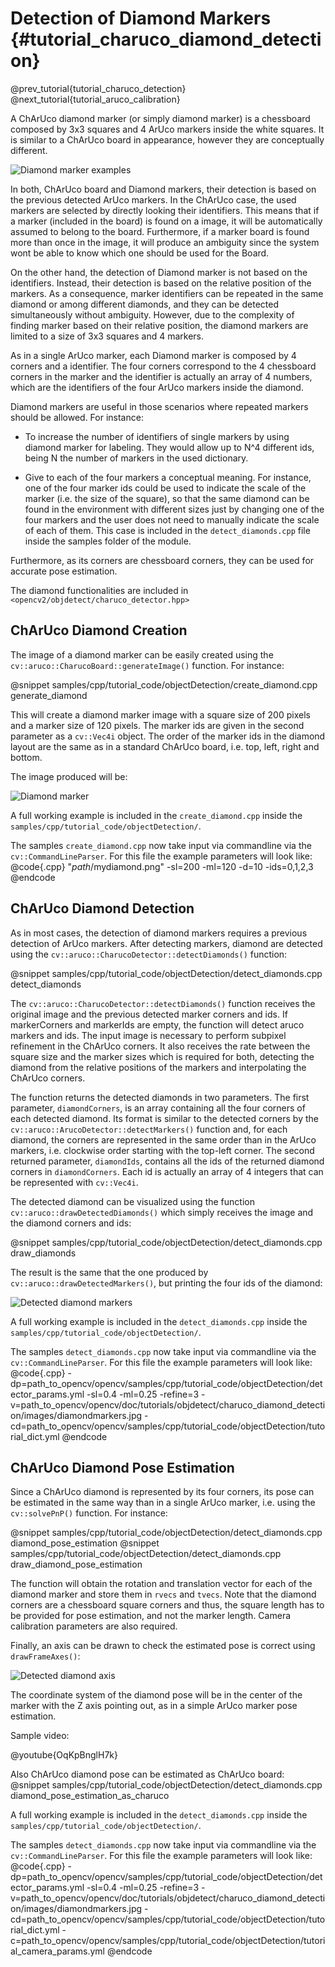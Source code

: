 Detection of Diamond Markers {#tutorial_charuco_diamond_detection}
==============================

@prev_tutorial{tutorial_charuco_detection}
@next_tutorial{tutorial_aruco_calibration}

A ChArUco diamond marker (or simply diamond marker) is a chessboard composed by 3x3 squares and 4 ArUco markers inside the white squares.
It is similar to a ChArUco board in appearance, however they are conceptually different.

![Diamond marker examples](images/diamondmarkers.jpg)

In both, ChArUco board and Diamond markers, their detection is based on the previous detected ArUco
markers. In the ChArUco case, the used markers are selected by directly looking their identifiers. This means
that if a marker (included in the board) is found on a image, it will be automatically assumed to belong to the board. Furthermore,
if a marker board is found more than once in the image, it will produce an ambiguity since the system wont
be able to know which one should be used for the Board.

On the other hand, the detection of Diamond marker is not based on the identifiers. Instead, their detection
is based on the relative position of the markers. As a consequence, marker identifiers can be repeated in the
same diamond or among different diamonds, and they can be detected simultaneously without ambiguity. However,
due to the complexity of finding marker based on their relative position, the diamond markers are limited to
a size of 3x3 squares and 4 markers.

As in a single ArUco marker, each Diamond marker is composed by 4 corners and a identifier. The four corners
correspond to the 4 chessboard corners in the marker and the identifier is actually an array of 4 numbers, which are
the identifiers of the four ArUco markers inside the diamond.

Diamond markers are useful in those scenarios where repeated markers should be allowed. For instance:

- To increase the number of identifiers of single markers by using diamond marker for labeling. They would allow
up to N^4 different ids, being N the number of markers in the used dictionary.

- Give to each of the four markers a conceptual meaning. For instance, one of the four marker ids could be
used to indicate the scale of the marker (i.e. the size of the square), so that the same diamond can be found
in the environment with different sizes just by changing one of the four markers and the user does not need
to manually indicate the scale of each of them. This case is included in the `detect_diamonds.cpp` file inside
the samples folder of the module.

Furthermore, as its corners are chessboard corners, they can be used for accurate pose estimation.

The diamond functionalities are included in `<opencv2/objdetect/charuco_detector.hpp>`


ChArUco Diamond Creation
------

The image of a diamond marker can be easily created using the `cv::aruco::CharucoBoard::generateImage()` function.
For instance:

@snippet samples/cpp/tutorial_code/objectDetection/create_diamond.cpp generate_diamond

This will create a diamond marker image with a square size of 200 pixels and a marker size of 120 pixels.
The marker ids are given in the second parameter as a `cv::Vec4i` object. The order of the marker ids
in the diamond layout are the same as in a standard ChArUco board, i.e. top, left, right and bottom.

The image produced will be:

![Diamond marker](images/diamondmarker.png)

A full working example is included in the `create_diamond.cpp` inside the `samples/cpp/tutorial_code/objectDetection/`.

The samples `create_diamond.cpp` now take input via commandline via the `cv::CommandLineParser`. For this file the example
parameters will look like:
@code{.cpp}
    "_path_/mydiamond.png" -sl=200 -ml=120 -d=10 -ids=0,1,2,3
@endcode

ChArUco Diamond Detection
------

As in most cases, the detection of diamond markers requires a previous detection of ArUco markers.
After detecting markers, diamond are detected using the `cv::aruco::CharucoDetector::detectDiamonds()` function:

@snippet samples/cpp/tutorial_code/objectDetection/detect_diamonds.cpp detect_diamonds

The `cv::aruco::CharucoDetector::detectDiamonds()` function receives the original image and the previous detected marker corners and ids.
If markerCorners and markerIds are empty, the function will detect aruco markers and ids.
The input image is necessary to perform subpixel refinement in the ChArUco corners.
It also receives the rate between the square size and the marker sizes which is required for both, detecting the diamond
from the relative positions of the markers and interpolating the ChArUco corners.

The function returns the detected diamonds in two parameters. The first parameter, `diamondCorners`, is an array containing
all the four corners of each detected diamond. Its format is similar to the detected corners by the `cv::aruco::ArucoDetector::detectMarkers()`
function and, for each diamond, the corners are represented in the same order than in the ArUco markers, i.e. clockwise order
starting with the top-left corner. The second returned parameter, `diamondIds`, contains all the ids of the returned
diamond corners in `diamondCorners`. Each id is actually an array of 4 integers that can be represented with `cv::Vec4i`.

The detected diamond can be visualized using the function `cv::aruco::drawDetectedDiamonds()` which simply receives the image and the diamond
corners and ids:

@snippet samples/cpp/tutorial_code/objectDetection/detect_diamonds.cpp draw_diamonds

The result is the same that the one produced by `cv::aruco::drawDetectedMarkers()`, but printing the four ids of the diamond:

![Detected diamond markers](images/detecteddiamonds.jpg)

A full working example is included in the `detect_diamonds.cpp` inside the `samples/cpp/tutorial_code/objectDetection/`.

The samples `detect_diamonds.cpp` now take input via commandline via the `cv::CommandLineParser`. For this file the example
parameters will look like:
@code{.cpp}
    -dp=path_to_opencv/opencv/samples/cpp/tutorial_code/objectDetection/detector_params.yml -sl=0.4 -ml=0.25 -refine=3
    -v=path_to_opencv/opencv/doc/tutorials/objdetect/charuco_diamond_detection/images/diamondmarkers.jpg
    -cd=path_to_opencv/opencv/samples/cpp/tutorial_code/objectDetection/tutorial_dict.yml
@endcode

ChArUco Diamond Pose Estimation
------

Since a ChArUco diamond is represented by its four corners, its pose can be estimated in the same way than in a single ArUco marker,
i.e. using the `cv::solvePnP()` function. For instance:

@snippet samples/cpp/tutorial_code/objectDetection/detect_diamonds.cpp diamond_pose_estimation
@snippet samples/cpp/tutorial_code/objectDetection/detect_diamonds.cpp draw_diamond_pose_estimation

The function will obtain the rotation and translation vector for each of the diamond marker and store them
in `rvecs` and `tvecs`. Note that the diamond corners are a chessboard square corners and thus, the square length
has to be provided for pose estimation, and not the marker length. Camera calibration parameters are also required.

Finally, an axis can be drawn to check the estimated pose is correct using `drawFrameAxes()`:

![Detected diamond axis](images/diamondsaxis.jpg)

The coordinate system of the diamond pose will be in the center of the marker with the Z axis pointing out,
as in a simple ArUco marker pose estimation.

Sample video:

@youtube{OqKpBnglH7k}

Also ChArUco diamond pose can be estimated as ChArUco board:
@snippet samples/cpp/tutorial_code/objectDetection/detect_diamonds.cpp diamond_pose_estimation_as_charuco

A full working example is included in the `detect_diamonds.cpp` inside the `samples/cpp/tutorial_code/objectDetection/`.

The samples `detect_diamonds.cpp` now take input via commandline via the `cv::CommandLineParser`. For this file the example
parameters will look like:
@code{.cpp}
    -dp=path_to_opencv/opencv/samples/cpp/tutorial_code/objectDetection/detector_params.yml -sl=0.4 -ml=0.25 -refine=3
    -v=path_to_opencv/opencv/doc/tutorials/objdetect/charuco_diamond_detection/images/diamondmarkers.jpg
    -cd=path_to_opencv/opencv/samples/cpp/tutorial_code/objectDetection/tutorial_dict.yml
    -c=path_to_opencv/opencv/samples/cpp/tutorial_code/objectDetection/tutorial_camera_params.yml
@endcode

